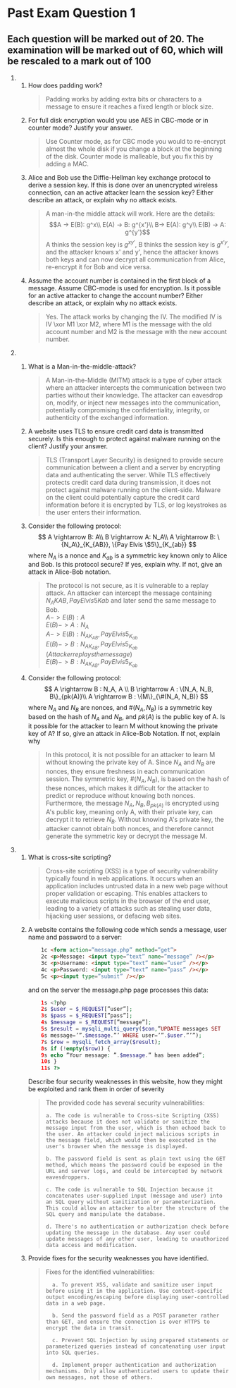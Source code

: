 # Past Exam Question 1

## Each question will be marked out of 20. The examination will be marked out of 60, which will be rescaled to a mark out of 100

1.  
    1. How does padding work?
        > Padding works by adding extra bits or characters to a message to ensure it reaches a fixed length or block size.   
    2. For full disk encryption would you use AES in CBC-mode or in counter mode? Justify your answer.
        > Use Counter mode, as for CBC mode you would to re-encrypt almost the whole disk if you change a block at the beginning of the disk. Counter mode is malleable, but you fix this by adding a MAC.
    3. Alice and Bob use the Diffie-Hellman key exchange protocol to derive a session key. If this is done over an unencrypted wireless connection, can an active attacker learn the session key? Either describe an attack, or explain why no attack exists. 
        >  A man-in-the middle attack will work. Here are the details:
        > $$A -> E(B): g^x\\
        > E(A) -> B: g^{x'}\\
        > B-> E(A): g^y\\
        > E(B) -> A: g^{y'}$$
        > A thinks the session key is $g^{xy'}$, B thinks the session key is $g^{x'y}$, and the attacker knows x' and y', hence the attacker knows both keys and can now decrypt all communication from Alice, re-encrypt it for Bob and vice versa.
    4. Assume the account number is contained in the first block of a message. Assume CBC-mode is used for encryption. Is it possible for an active attacker to change the account number? Either describe an attack, or explain why no attack exists.
        > Yes. The attack works by changing the IV. The modified IV is IV \xor M1 \xor M2, where M1 is the message with the old account number and M2 is the message with the new account number. 

2.  
    1. What is a Man-in-the-middle-attack?
        > A Man-in-the-Middle (MITM) attack is a type of cyber attack where an attacker intercepts the communication between two parties without their knowledge. The attacker can eavesdrop on, modify, or inject new messages into the communication, potentially compromising the confidentiality, integrity, or authenticity of the exchanged information.
    2.  A website uses TLS to ensure credit card data is transmitted securely. Is this enough to protect against malware running on the client? Justify your answer.
        > TLS (Transport Layer Security) is designed to provide secure communication between a client and a server by encrypting data and authenticating the server. While TLS effectively protects credit card data during transmission, it does not protect against malware running on the client-side. Malware on the client could potentially capture the credit card information before it is encrypted by TLS, or log keystrokes as the user enters their information.
    3.  Consider the following protocol:
        $$
            A \rightarrow B: A\\ 
            B \rightarrow A: N_A\\
            A \rightarrow B: \{N_A\}_{K_{AB}}, \{Pay Elvis \$5\}_{K_{ab}}
        $$
        where $N_A$ is a nonce and $K_{ab}$ is a symmetric key known only to Alice and Bob. Is this protocol secure? If yes, explain why. If not, give an attack in Alice-Bob notation.
        > The protocol is not secure, as it is vulnerable to a replay attack. An attacker can intercept the message containing ${N_A}{K{AB}}, {Pay Elvis 5}{K{ab}}$ and later send the same message to Bob.  
        > $A -> E(B): A$  
        > $E(B) -> A: N_A$  
        > $A -> E(B): {N_A}_{K_{AB}}, {Pay Elvis 5}_{K_{ab}}$  
        > $E(B) -> B: {N_A}_{K_{AB}}, {Pay Elvis 5}_{K_{ab}}$  
        > $(Attacker replays the message)$  
        > $E(B) -> B: {N_A}_{K_{AB}}, {Pay Elvis 5}_{K_{ab}}$  

    4. Consider the following protocol:
        $$
            A \rightarrow B : N_A, A \\
            B \rightarrow A : \{N_A, N_B, B\}_{pk(A)}\\
            A \rightarrow B : \{M\}_{\#(N_A, N_B)}
        $$
        where $N_A$ and $N_B$ are nonces, and $\#(N_A, N_B)$ is a symmetric key based on the hash of $N_A$ and $N_B$, and $pk(A)$ is the public key of A. Is it possible for the attacker to learn M without knowing the private key of A? If so, give an attack in Alice-Bob Notation. If not, explain why
        > In this protocol, it is not possible for an attacker to learn M without knowing the private key of A. Since $N_A$ and $N_B$ are nonces, they ensure freshness in each communication session. The symmetric key, $\#(N_A, N_B)$, is based on the hash of these nonces, which makes it difficult for the attacker to predict or reproduce without knowing both nonces. Furthermore, the message ${N_A, N_B, B}_{pk(A)}$ is encrypted using A's public key, meaning only A, with their private key, can decrypt it to retrieve $N_B$. Without knowing A's private key, the attacker cannot obtain both nonces, and therefore cannot generate the symmetric key or decrypt the message M.
3. 
    1. What is cross-site scripting?
        > Cross-site scripting (XSS) is a type of security vulnerability typically found in web applications. It occurs when an application includes untrusted data in a new web page without proper validation or escaping. This enables attackers to execute malicious scripts in the browser of the end user, leading to a variety of attacks such as stealing user data, hijacking user sessions, or defacing web sites.
    2. A website contains the following code which sends a message, user name and password to a server:
        ```html
            1c <form action=”message.php” method=”get”>
            2c <p>Message: <input type=”text” name=”message” /></p>
            3c <p>Username: <input type=”text” name=”user” /></p>
            4c <p>Password: <input type=”text” name=”pass” /></p>
            5c <p><input type=”submit” /></p>
        ```
        and on the server the message.php page processes this data:
        ```php
            1s <?php
            2s $user = $_REQUEST[”user”];
            3s $pass = $_REQUEST[”pass”];
            4s $message = $_REQUEST[”message”];
            5s $result = mysqli_multi_query($con,”UPDATE messages SET
            6s message=’”.$message.”’ WHERE user=’”.$user.”’”);
            7s $row = mysqli_fetch_array($result);
            8s if (!empty($row)) {
            9s echo ”Your message: ”.$message.” has been added”;
            10s }
            11s ?>
        ```
        Describe four security weaknesses in this website, how they might be exploited and rank them in order of severity
        > The provided code has several security vulnerabilities:
        > 
        >     a. The code is vulnerable to Cross-site Scripting (XSS) attacks because it does not validate or sanitize the message input from the user, which is then echoed back to the user. An attacker could inject malicious scripts in the message field, which would then be executed in the user's browser when the message is displayed.
        > 
        >     b. The password field is sent as plain text using the GET method, which means the password could be exposed in the URL and server logs, and could be intercepted by network eavesdroppers.
        > 
        >     c. The code is vulnerable to SQL Injection because it concatenates user-supplied input (message and user) into an SQL query without sanitization or parameterization. This could allow an attacker to alter the structure of the SQL query and manipulate the database.
        > 
        >     d. There's no authentication or authorization check before updating the message in the database. Any user could update messages of any other user, leading to unauthorized data access and modification.
    3. Provide fixes for the security weaknesses you have identified. 
        > Fixes for the identified vulnerabilities:
        > 
        >       a. To prevent XSS, validate and sanitize user input before using it in the application. Use context-specific output encoding/escaping before displaying user-controlled data in a web page.
        > 
        >       b. Send the password field as a POST parameter rather than GET, and ensure the connection is over HTTPS to encrypt the data in transit.
        > 
        >       c. Prevent SQL Injection by using prepared statements or parameterized queries instead of concatenating user input into SQL queries.
        > 
        >       d. Implement proper authentication and authorization mechanisms. Only allow authenticated users to update their own messages, not those of others.
    